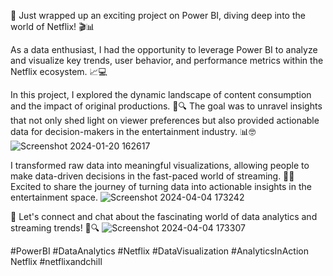 🚀 Just wrapped up an exciting project on Power BI, diving deep into the world of Netflix! 🎬📊

As a data enthusiast, I had the opportunity to leverage Power BI to analyze and visualize key trends, user behavior, and performance metrics within the Netflix ecosystem. 📈💻

In this project, I explored the dynamic landscape of content consumption and the impact of original productions. 🍿🔍 The goal was to unravel insights that not only shed light on viewer preferences but also provided actionable data for decision-makers in the entertainment industry. 📊🤓
![Screenshot 2024-01-20 162617](https://github.com/Shreyash360/World-of-Netflix/assets/141824813/cfa94b4b-7dd0-44cf-8942-eb59529154fd)


I transformed raw data into meaningful visualizations, allowing people to make data-driven decisions in the fast-paced world of streaming. 💼🌐
Excited to share the journey of turning data into actionable insights in the entertainment space. 
![Screenshot 2024-04-04 173242](https://github.com/Shreyash360/World-of-Netflix/assets/141824813/ba636afe-7a63-4c7d-b81a-5b701a0f36c4)


🚀 Let's connect and chat about the fascinating world of data analytics and streaming trends! 🤝🔍
![Screenshot 2024-04-04 173307](https://github.com/Shreyash360/World-of-Netflix/assets/141824813/50f31f40-0d0c-4a2d-af3c-e0f60759bf29)

#PowerBI #DataAnalytics #Netflix #DataVisualization #AnalyticsInAction
Netflix #netflixandchill 
